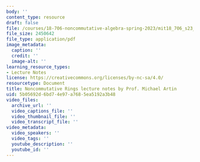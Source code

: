 ```yaml
---
body: ''
content_type: resource
draft: false
file: /courses/18-706-noncommutative-algebra-spring-2023/mit18_706_s23_notes_by_michael_artin.pdf
file_size: 2450642
file_type: application/pdf
image_metadata:
  caption: ''
  credit: ''
  image-alt: ''
learning_resource_types:
- Lecture Notes
license: https://creativecommons.org/licenses/by-nc-sa/4.0/
resourcetype: Document
title: Noncommutative Rings lecture notes by Prof. Michael Artin
uid: 5b05692d-6bd7-4e97-a768-5ea5192a3b48
video_files:
  archive_url: ''
  video_captions_file: ''
  video_thumbnail_file: ''
  video_transcript_file: ''
video_metadata:
  video_speakers: ''
  video_tags: ''
  youtube_description: ''
  youtube_id: ''
---
```

